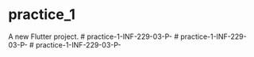 # practice_1

A new Flutter project.
#   p r a c t i c e - 1 - I N F - 2 2 9 - 0 3 - P -  
 #   p r a c t i c e - 1 - I N F - 2 2 9 - 0 3 - P -  
 #   p r a c t i c e - 1 - I N F - 2 2 9 - 0 3 - P -  
 